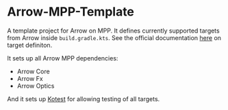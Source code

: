 # Arrow-MPP-Template

A template project for Arrow on MPP.
It defines currently supported targets from Arrow inside `build.gradle.kts`.
See the official documentation [here](https://kotlinlang.org/docs/reference/building-mpp-with-gradle.html#setting-up-targets) on target definiton.

It sets up all Arrow MPP dependencies: 
 - Arrow Core
 - Arrow Fx
 - Arrow Optics

And it sets up [Kotest](https://kotest.io/) for allowing testing of all targets.
